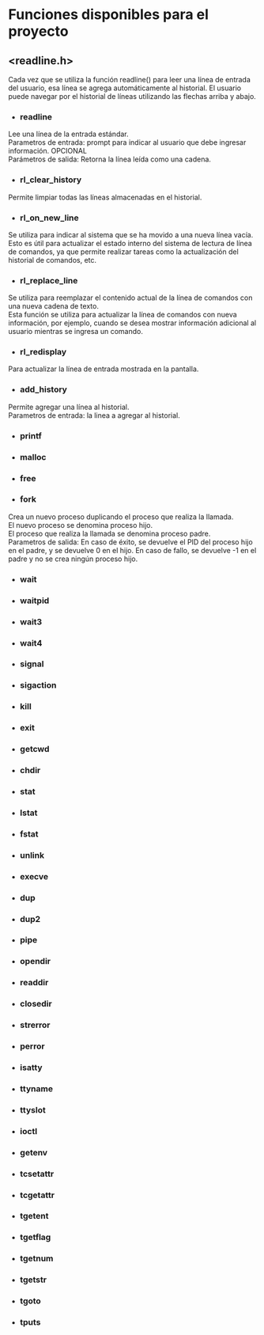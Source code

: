 # Funciones disponibles para el proyecto

## <readline.h>

Cada vez que se utiliza la función readline() para leer una línea de entrada del usuario, esa línea se agrega automáticamente al historial. El usuario puede navegar por el historial de líneas utilizando las flechas arriba y abajo. 

- ### readline
Lee una línea de la entrada estándar.  
Parametros de entrada: prompt para indicar al usuario que debe ingresar información. OPCIONAL  
Parámetros de salida: Retorna la línea leída como una cadena.

- ### rl_clear_history
Permite limpiar todas las líneas almacenadas en el historial.

- ### rl_on_new_line
Se utiliza para indicar al sistema que se ha movido a una nueva línea vacía.  
Esto es útil para actualizar el estado interno del sistema de lectura de línea de comandos, ya que permite realizar tareas como la actualización del historial de comandos, etc.

- ### rl_replace_line 
Se utiliza para reemplazar el contenido actual de la línea de comandos con una nueva cadena de texto.  
Esta función se utiliza para actualizar la línea de comandos con nueva información, por ejemplo, cuando se desea mostrar información adicional al usuario mientras se ingresa un comando.

- ### rl_redisplay 
Para actualizar la línea de entrada mostrada en la pantalla.

- ### add_history
Permite agregar una línea al historial.  
Parametros de entrada: la linea a agregar al historial.

- ### printf 

- ### malloc 

- ### free 

- ### fork 
Crea un nuevo proceso duplicando el proceso que realiza la llamada.  
El nuevo proceso se denomina proceso hijo.  
El proceso que realiza la llamada se denomina proceso padre.  
Parametros de salida: En caso de éxito, se devuelve el PID del proceso hijo en el padre, y se devuelve 0 en el hijo. En caso de fallo, se devuelve -1 en el padre y no se crea ningún proceso hijo.

- ### wait 

- ### waitpid

- ### wait3 

- ### wait4 

- ### signal

- ### sigaction 

- ### kill 

- ### exit 

- ### getcwd 

- ### chdir 

- ### stat

- ### lstat 

- ### fstat 

- ### unlink 

- ### execve 

- ### dup 

- ### dup2 

- ### pipe

- ### opendir 

- ### readdir 

- ### closedir 

- ### strerror 

- ### perror

- ### isatty 

- ### ttyname 

- ### ttyslot 

- ### ioctl 

- ### getenv 

- ### tcsetattr

- ### tcgetattr

- ### tgetent

- ### tgetflag

- ### tgetnum

- ### tgetstr

- ### tgoto

- ### tputs
